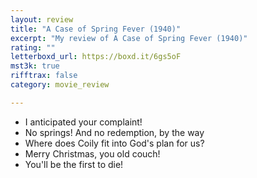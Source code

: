 ```yaml
---
layout: review
title: "A Case of Spring Fever (1940)"
excerpt: "My review of A Case of Spring Fever (1940)"
rating: ""
letterboxd_url: https://boxd.it/6gs5oF
mst3k: true
rifftrax: false
category: movie_review

---
```


* I anticipated your complaint!
* No springs! And no redemption, by the way
* Where does Coily fit into God's plan for us?
* Merry Christmas, you old couch!
* You'll be the first to die!